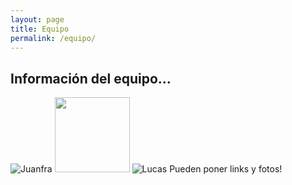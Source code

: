 ```yaml
---
layout: page
title: Equipo
permalink: /equipo/
---
```


## Información del equipo...

![Juanfra](/assets/Juanfra.jpg)
<img src="/assets/Juanfra.jpg" width="120" height="120">
![Lucas](/assets/Lucas.jpg)
Pueden poner links y fotos!
